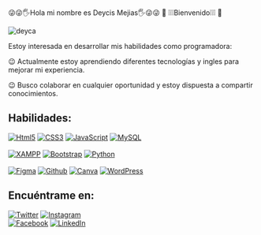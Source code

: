 
😜😜🖐Hola mi nombre es Deycis Mejias🖐😜😜
         👀 ❕❕❕Bienvenido❕❕❕ 👀


![deyca](https://user-images.githubusercontent.com/97744656/195995927-98f9ce75-f8d7-43bd-8cef-1545cd473673.png)






 Estoy interesada en desarrollar mis habilidades como programadora:

 😉 Actualmente estoy aprendiendo diferentes tecnologías y ingles  para mejorar mi experiencia.

 😉 Busco colaborar en cualquier oportunidad y estoy dispuesta a compartir conocimientos.

## Habilidades:
[![Html5](https://img.shields.io/badge/html-FA7343?style=for-the-badge&logo=html5&logoColor=white&labelColor=101010)]()
[![CSS3](https://img.shields.io/badge/css-0095D5?style=for-the-badge&logo=css3&logoColor=white&labelColor=101010)]()
[![JavaScript](https://img.shields.io/badge/JavaScript-F7DF1E?style=for-the-badge&logo=javascript&logoColor=white&labelColor=101010)]()
[![MySQL](https://img.shields.io/badge/MySQL-4479A1?style=for-the-badge&logo=mysql&logoColor=white&labelColor=101010)]()
</br>
</br>
[![XAMPP](https://img.shields.io/badge/xampp-FF8C00?style=for-the-badge&logo=xampp&logoColor=white&labelColor=101010)]()
[![Bootstrap](https://img.shields.io/badge/bootstrap-9400D3?style=for-the-badge&logo=bootstrap&logoColor=white&labelColor=101010)]()
[![Python](https://img.shields.io/badge/python-FFFAF0?style=for-the-badge&logo=python&logoColor=white&labelColor=101010)]()
</br>
</br>
[![Figma](https://img.shields.io/badge/figma-9932CC?style=for-the-badge&logo=figma&logoColor=white&labelColor=101010)]()
[![Github](https://img.shields.io/badge/github-696969?style=for-the-badge&logo=github&logoColor=white&labelColor=101010)]()
[![Canva](https://img.shields.io/badge/canva-00BFFF?style=for-the-badge&logo=canva&logoColor=white&labelColor=101010)]()
[![WordPress](https://img.shields.io/badge/wordpress-FFFAF0?style=for-the-badge&logo=wordpress&logoColor=white&labelColor=101010)]()
</br>

## Encuéntrame en:

[![Twitter](https://img.shields.io/badge/Twitter-@deycis1-1DA1F2?style=for-the-badge&logo=twitter&logoColor=white&labelColor=101010)](https://twitter.com/mouredev)
[![Instagram](https://img.shields.io/badge/Instagram-@deicydavid-E4405F?style=for-the-badge&logo=instagram&logoColor=white&labelColor=101010)](https://instagram.com/mouredev)
</br>
[![Facebook](https://img.shields.io/badge/Facebook-deicy.mejias-1877F2?style=for-the-badge&logo=facebook&logoColor=white&labelColor=101010)](https://facebook.com/mouredev)
[![LinkedIn](https://img.shields.io/badge/LinkedIn-Deycis_mejias-0077B5?style=for-the-badge&logo=linkedin&logoColor=white&labelColor=101010)](https://www.linkedin.com/in/braismoure)





